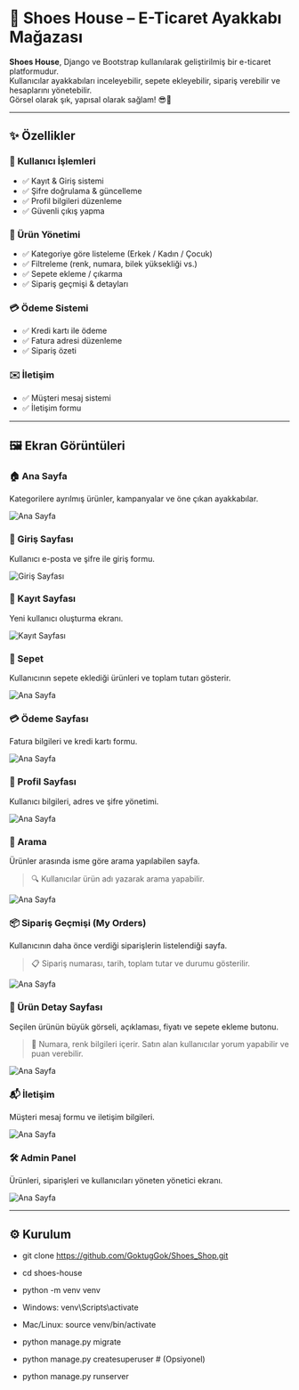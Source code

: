 # 👟 Shoes House – E-Ticaret Ayakkabı Mağazası

**Shoes House**, Django ve Bootstrap kullanılarak geliştirilmiş bir e-ticaret platformudur.  
Kullanıcılar ayakkabıları inceleyebilir, sepete ekleyebilir, sipariş verebilir ve hesaplarını yönetebilir.  
Görsel olarak şık, yapısal olarak sağlam! 😎💼

---

## ✨ Özellikler

### 👤 Kullanıcı İşlemleri
- ✅ Kayıt & Giriş sistemi
- ✅ Şifre doğrulama & güncelleme
- ✅ Profil bilgileri düzenleme
- ✅ Güvenli çıkış yapma

### 👟 Ürün Yönetimi
- ✅ Kategoriye göre listeleme (Erkek / Kadın / Çocuk)
- ✅ Filtreleme (renk, numara, bilek yüksekliği vs.)
- ✅ Sepete ekleme / çıkarma
- ✅ Sipariş geçmişi & detayları

### 💳 Ödeme Sistemi
- ✅ Kredi kartı ile ödeme
- ✅ Fatura adresi düzenleme
- ✅ Sipariş özeti

### ✉️ İletişim
- ✅ Müşteri mesaj sistemi
- ✅ İletişim formu

---

## 🖼️ Ekran Görüntüleri

### 🏠 Ana Sayfa  
Kategorilere ayrılmış ürünler, kampanyalar ve öne çıkan ayakkabılar.

![Ana Sayfa](screenshots/home.png)

### 🔐 Giriş Sayfası  
Kullanıcı e-posta ve şifre ile giriş formu.

![Giriş Sayfası](screenshots/login.png)

### 📝 Kayıt Sayfası  
Yeni kullanıcı oluşturma ekranı.

![Kayıt Sayfası](screenshots/register.png)

### 🛒 Sepet  
Kullanıcının sepete eklediği ürünleri ve toplam tutarı gösterir.

![Ana Sayfa](screenshots/card.png)

### 💳 Ödeme Sayfası  
Fatura bilgileri ve kredi kartı formu.

![Ana Sayfa](screenshots/payment.png)

### 👤 Profil Sayfası  
Kullanıcı bilgileri, adres ve şifre yönetimi.

![Ana Sayfa](screenshots/profile.png)

### 🔎 Arama  
Ürünler arasında isme göre arama yapılabilen sayfa.  
> 🔍 Kullanıcılar ürün adı yazarak arama yapabilir.

![Ana Sayfa](screenshots/search.png)

### 📦 Sipariş Geçmişi (My Orders)  
Kullanıcının daha önce verdiği siparişlerin listelendiği sayfa.  
> 📋 Sipariş numarası, tarih, toplam tutar ve durumu gösterilir.

![Ana Sayfa](screenshots/orders.png)

### 👟 Ürün Detay Sayfası  
Seçilen ürünün büyük görseli, açıklaması, fiyatı ve sepete ekleme butonu.  
> 🧾 Numara, renk bilgileri içerir. Satın alan kullanıcılar yorum yapabilir ve puan verebilir.

![Ana Sayfa](screenshots/porduct-detail.png)

### 📬 İletişim  
Müşteri mesaj formu ve iletişim bilgileri.

![Ana Sayfa](screenshots/home4.png)

### 🛠️ Admin Panel  
Ürünleri, siparişleri ve kullanıcıları yöneten yönetici ekranı.

![Ana Sayfa](screenshots/admin.png)


---

## ⚙️ Kurulum

- git clone https://github.com/GoktugGok/Shoes_Shop.git

- cd shoes-house

- python -m venv venv

- Windows: venv\Scripts\activate

- Mac/Linux: source venv/bin/activate


- python manage.py migrate

- python manage.py createsuperuser  # (Opsiyonel)

- python manage.py runserver



